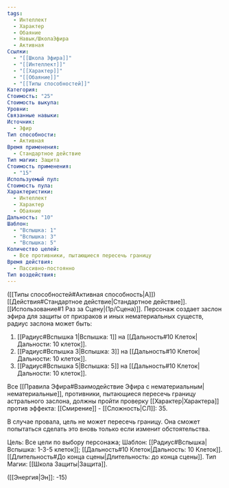 ```yaml
---
tags:
  - Интеллект
  - Характер
  - Обаяние
  - Навык/ШколаЭфира
  - Активная
Ссылки:
  - "[[Школа Эфира]]"
  - "[[Интеллект]]"
  - "[[Характер]]"
  - "[[Обаяние]]"
  - "[[Типы способностей]]"
Категория: 
Стоимость: "25"
Стоимость выкупа: 
Уровни: 
Связанные навыки: 
Источник:
  - Эфир
Тип способности:
  - Активная
Время применения:
  - Стандартное действие
Тип магии: Защита
Стоимость применения:
  - "15"
Используемый пул: 
Стоимость пула: 
Характеристики:
  - Интеллект
  - Характер
  - Обаяние
Дальность: "10"
Шаблон:
  - "Вспышка: 1"
  - "Вспышка: 3"
  - "Вспышка: 5"
Количество целей:
  - Все противники, пытающиеся пересечь границу
Время действия:
  - Пассивно-постоянно
Тип воздействия:
---
```

([[Типы способностей#Активная способность|А]]) [[Действия#Стандартное действие|Стандартное действие]]. [[Использование#1 Раз за Сцену|(1р/Сцена)]]. Персонаж создает заслон эфира для защиты от призраков и иных нематериальных существ, радиус заслона может быть:

1. [[Радиус#Вспышка 1|Вспышка: 1]] на [[Дальность#10 Клеток|Дальности: 10 клеток]].
2. [[Радиус#Вспышка 3|Вспышка: 3]] на [[Дальность#10 Клеток|Дальности: 10 клеток]].
3. [[Радиус#Вспышка 5|Вспышка: 5]] на [[Дальность#10 Клеток|Дальности: 10 клеток]].

Все [[Правила Эфира#Взаимодействие Эфира с нематериальным|нематериальные]], противники, пытающиеся пересечь границу астрального заслона, должны пройти проверку [[Характер|Характера]] против эффекта: [[Смирение]] - [[Сложность|СЛ]]: 35.

В случае провала, цель не может пересечь границу. Она сможет попытаться сделать это вновь только если изменит обстоятельства.

Цель: Все цели по выбору персонажа; Шаблон: [[Радиус#Вспышка|Вспышка: 1-3-5 клеток]]; [[Дальность#10 Клеток|Дальность: 10 Клеток]]. [[Длительность#До конца сцены|Длительность: до конца сцены]]. Тип Магии: [[Школа Защиты|Защита]].

([[Энергия|Эн]]: -15)